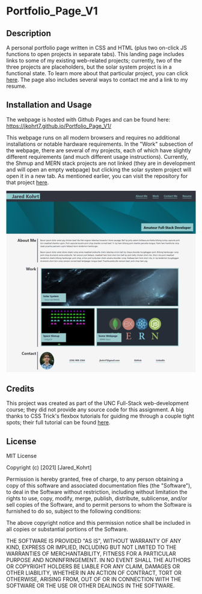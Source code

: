 # Portfolio_Page_V1  

## Description  

A personal portfolio page written in CSS and HTML (plus two on-click JS functions to open projects in separate tabs). This landing page includes links to some of my existing web-related projects; currently, two of the three projects are placeholders, but the solar system project is in a functional state. To learn more about that particular project, you can click [here](https://github.com/jkohrt7/THREE.js_Solar-System). The page also includes several ways to contact me and a link to my resume.


## Installation and Usage 
The webpage is hosted with Github Pages and can be found here: https://jkohrt7.github.io/Portfolio_Page_V1/


This webpage runs on all modern browsers and requires no additional installations or notable hardware requirements. In the "Work" subsection of the webpage, there are several of my projects, each of which have slightly different requirements (and much different usage instructions). Currently, the Shmup and MERN stack projects are not linked (they are in development and will open an empty webpage) but clicking the solar system project will open it in a new tab. As mentioned earlier, you can visit the repository for that project [here](https://github.com/jkohrt7/THREE.js_Solar-System).   


![screenshot](assets/images/screenshot.png)


## Credits

This project was created as part of the UNC Full-Stack web-development course; they did not provide any source code for this assignment. A big thanks to CSS Trick's flexbox tutorials for guiding me through a couple tight spots; their full tutorial can be found [here](https://css-tricks.com/snippets/css/a-guide-to-flexbox/).


## License

MIT License

Copyright (c) [2021] [Jared_Kohrt]

Permission is hereby granted, free of charge, to any person obtaining a copy
of this software and associated documentation files (the "Software"), to deal
in the Software without restriction, including without limitation the rights
to use, copy, modify, merge, publish, distribute, sublicense, and/or sell
copies of the Software, and to permit persons to whom the Software is
furnished to do so, subject to the following conditions:

The above copyright notice and this permission notice shall be included in all
copies or substantial portions of the Software.

THE SOFTWARE IS PROVIDED "AS IS", WITHOUT WARRANTY OF ANY KIND, EXPRESS OR
IMPLIED, INCLUDING BUT NOT LIMITED TO THE WARRANTIES OF MERCHANTABILITY,
FITNESS FOR A PARTICULAR PURPOSE AND NONINFRINGEMENT. IN NO EVENT SHALL THE
AUTHORS OR COPYRIGHT HOLDERS BE LIABLE FOR ANY CLAIM, DAMAGES OR OTHER
LIABILITY, WHETHER IN AN ACTION OF CONTRACT, TORT OR OTHERWISE, ARISING FROM,
OUT OF OR IN CONNECTION WITH THE SOFTWARE OR THE USE OR OTHER DEALINGS IN THE
SOFTWARE.



